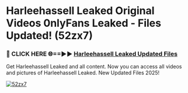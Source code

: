 # Harleehassell Leaked Original Videos 0nlyFans Leaked - Files Updated! (52zx7)

<h3>🔴 CLICK HERE 🌐==►► <a href="https://best4dudes.click/HH4t6V" rel="nofollow">Harleehassell Leaked Updated Files</a></h3>

Get Harleehassell Leaked and all content. Now you can access all videos and pictures of Harleehassell Leaked. New Updated Files 2025!

[![52zx7](https://github.com/user-attachments/assets/8c521d6e-e6e3-4a75-9320-d58ab9d79d5b)](https://best4dudes.click/HH4t6V)
